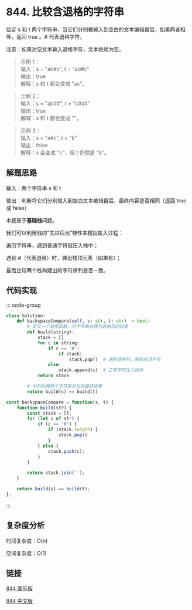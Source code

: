 # 844. 比较含退格的字符串 <Badge type="tip" text="Easy" />

给定 s 和 t 两个字符串，当它们分别被输入到空白的文本编辑器后，如果两者相等，返回 true 。# 代表退格字符。

注意：如果对空文本输入退格字符，文本继续为空。

>示例 1：  
输入：s = "ab#c", t = "ad#c"  
输出：true  
解释：s 和 t 都会变成 "ac"。

>示例 2：  
输入：s = "ab##", t = "c#d#"  
输出：true  
解释：s 和 t 都会变成 ""。

>示例 3：  
输入：s = "a#c", t = "b"  
输出：false  
解释：s 会变成 "c"，但 t 仍然是 "b"。

## 解题思路

输入：两个字符串 s 和 t

输出：判断将它们分别输入到空白文本编辑器后，最终内容是否相同（返回 true 或 false）

本题属于**基础栈**问题。

我们可以利用栈的“先进后出”特性来模拟输入过程：

遍历字符串，遇到普通字符就压入栈中；

遇到 #（代表退格）时，弹出栈顶元素（如果有）；

最后比较两个栈构建出的字符序列是否一致。

## 代码实现

::: code-group

```python
class Solution:
    def backspaceCompare(self, s: str, t: str) -> bool:
        # 定义一个通用函数，将字符串处理为退格后的结果
        def build(string):
            stack = []
            for c in string:
                if c == '#':
                    if stack:
                        stack.pop()  # 遇到退格符，删除栈顶字符
                else:
                    stack.append(c)  # 正常字符压入栈中
            return stack

        # 分别处理两个字符串并比较最终结果
        return build(s) == build(t)
```

```javascript
const backspaceCompare = function(s, t) {
    function build(str) {
        const stack = [];
        for (let c of str) {
            if (c == '#') {
                if (stack.length) {
                    stack.pop()
                }
            } else {
                stack.push(c);
            }
        }

        return stack.join('');
    }

    return build(s) == build(t);
};
```

:::

## 复杂度分析

时间复杂度：O(n)

空间复杂度：O(1)

## 链接

[844 国际版](https://leetcode.com/problems/backspace-string-compare/)

[844 中文版](https://leetcode.cn/problems/backspace-string-compare/)
